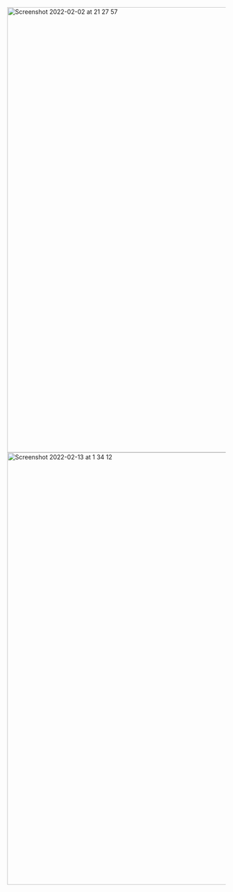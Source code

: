 <img width="1024" alt="Screenshot 2022-02-02 at 21 27 57" src="https://user-images.githubusercontent.com/89366347/152153602-bb0a993b-122c-4e20-9466-8c2eb19776c0.png">

<img width="994" alt="Screenshot 2022-02-13 at 1 34 12" src="https://user-images.githubusercontent.com/89366347/153719736-c89a7692-0f95-4691-bb52-b998925d15d9.png">
